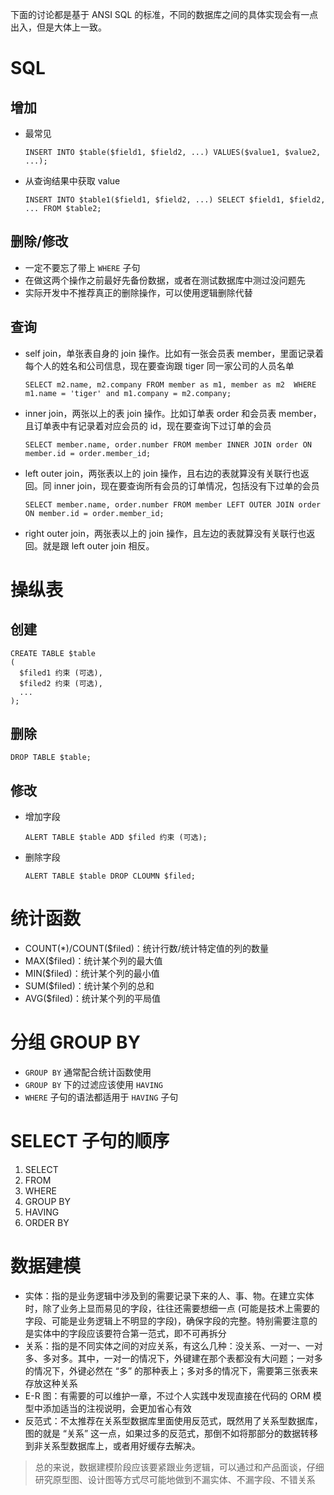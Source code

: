 下面的讨论都是基于 ANSI SQL 的标准，不同的数据库之间的具体实现会有一点出入，但是大体上一致。

# SQL

## 增加

- 最常见

  ```
  INSERT INTO $table($field1, $field2, ...) VALUES($value1, $value2, ...);
  ```
  
- 从查询结果中获取 value
  
  ```
  INSERT INTO $table1($field1, $field2, ...) SELECT $field1, $field2, ... FROM $table2;
  ```

## 删除/修改

- 一定不要忘了带上 `WHERE` 子句
- 在做这两个操作之前最好先备份数据，或者在测试数据库中测过没问题先
- 实际开发中不推荐真正的删除操作，可以使用逻辑删除代替

## 查询

- self join，单张表自身的 join 操作。比如有一张会员表 member，里面记录着每个人的姓名和公司信息，现在要查询跟 tiger 同一家公司的人员名单

  ```
  SELECT m2.name, m2.company FROM member as m1, member as m2  WHERE m1.name = 'tiger' and m1.company = m2.company;
  ```
  
- inner join，两张以上的表 join 操作。比如订单表 order 和会员表 member，且订单表中有记录着对应会员的 id，现在要查询下过订单的会员

  ```
  SELECT member.name, order.number FROM member INNER JOIN order ON member.id = order.member_id;
  ```

- left outer join，两张表以上的 join 操作，且右边的表就算没有关联行也返回。同 inner join，现在要查询所有会员的订单情况，包括没有下过单的会员

  ```
  SELECT member.name, order.number FROM member LEFT OUTER JOIN order ON member.id = order.member_id;
  ```

- right outer join，两张表以上的 join 操作，且左边的表就算没有关联行也返回。就是跟 left outer join 相反。

# 操纵表

## 创建

```
CREATE TABLE $table
(
  $filed1 约束 (可选),
  $filed2 约束 (可选),
  ...
);
```

## 删除

```
DROP TABLE $table;
```

## 修改

- 增加字段

  ```
  ALERT TABLE $table ADD $filed 约束 (可选);
  ```

- 删除字段

  ```
  ALERT TABLE $table DROP CLOUMN $filed;
  ```

# 统计函数

- COUNT(*)/COUNT($filed)：统计行数/统计特定值的列的数量
- MAX($filed)：统计某个列的最大值
- MIN($filed)：统计某个列的最小值
- SUM($filed)：统计某个列的总和
- AVG($filed)：统计某个列的平局值

# 分组 GROUP BY

- `GROUP BY` 通常配合统计函数使用
- `GROUP BY` 下的过滤应该使用 `HAVING`
- `WHERE` 子句的语法都适用于  `HAVING` 子句

# SELECT 子句的顺序

1. SELECT
2. FROM
3. WHERE
4. GROUP BY
5. HAVING
6. ORDER BY

# 数据建模

- 实体：指的是业务逻辑中涉及到的需要记录下来的人、事、物。在建立实体时，除了业务上显而易见的字段，往往还需要想细一点 (可能是技术上需要的字段、可能是业务逻辑上不明显的字段)，确保字段的完整。特别需要注意的是实体中的字段应该要符合第一范式，即不可再拆分
- 关系：指的是不同实体之间的对应关系，有这么几种：没关系、一对一、一对多、多对多。其中，一对一的情况下，外键建在那个表都没有大问题；一对多的情况下，外键必然在 “多” 的那种表上；多对多的情况下，需要第三张表来存放这种关系
- E-R 图：有需要的可以维护一章，不过个人实践中发现直接在代码的 ORM 模型中添加适当的注视说明，会更加省心有效
- 反范式：不太推荐在关系型数据库里面使用反范式，既然用了关系型数据库，图的就是 “关系” 这一点，如果过多的反范式，那倒不如将那部分的数据转移到非关系型数据库上，或者用好缓存去解决。

> 总的来说，数据建模阶段应该要紧跟业务逻辑，可以通过和产品面谈，仔细研究原型图、设计图等方式尽可能地做到不漏实体、不漏字段、不错关系















